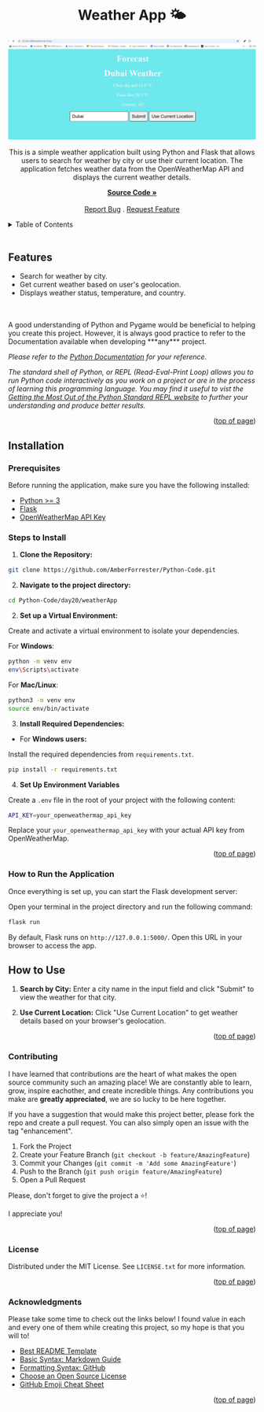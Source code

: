 <a id="readme-top"></a>

<h1 align='center'>Weather App 🌤️</h1> 

<div align='center'>

<img src='static/images/WeatherApp.png' alt='Picture of a weather application that allows users to search for weather by city or their current location.'>

<p align='center'>This is a simple weather application built using Python and Flask that allows users to search for weather by city or use their current location. The application fetches weather data from the OpenWeatherMap API and displays the current weather details.<br/>

<a href='https://github.com/AmberForrester/Python-Code/tree/main/day20/weatherApp'><strong>Source Code »</strong></a>
<br />
<br />
<a href='https://github.com/AmberForrester/Python-Code/issues/new?assignees=&labels=bug&projects=&template=bug-report-%F0%9F%90%9E.md&title='>Report Bug</a>
.
<a href='https://github.com/AmberForrester/Python-Code/issues/new?assignees=&labels=enhancement&projects=&template=feature-request-%F0%9F%9A%80.md&title='>Request Feature</a>
</p>
</div>

<details>
  <summary>Table of Contents</summary>
  <ol>
    <li><a href="#features">Features</a></li>
    <li><a href="#installation">Installation</a></li>
    <li><a href="#steps-to-install">Steps to Install</a></li>
    <li><a href="#how-to-run-the-application">How to Run the Application</a></li>
    <li><a href="#how-to-use">How to Use</a></li>
    <li><a href="#contributing">Contributing</a></li>
    <li><a href="#license">License</a></li>
    <li><a href="#acknowledgments">Acknowledgments</a></li>
  </ol>
</details>
<br />



## Features
- Search for weather by city.
- Get current weather based on user's geolocation.
- Displays weather status, temperature, and country.
<br />
<br />
A good understanding of Python and Pygame would be beneficial to helping you create this project. However, it is always good practice to refer to the Documentation available when developing ***any*** project. 

_Please refer to the [Python Documentation](https://docs.python.org/3/) for your reference._

_The standard shell of Python, or REPL (Read-Eval-Print Loop) allows you to run Python code interactively as you work on a project or are in the process of learning this programming language. You may find it useful to vist the [Getting the Most Out of the Python Standard REPL website](https://realpython.com/python-repl/) to further your understanding and produce better results._

<p align="right">(<a href="#readme-top">top of page</a>)</p>



## Installation

### Prerequisites

Before running the application, make sure you have the following installed:

- [Python >= 3](https://www.python.org/downloads/)
- [Flask](https://pypi.org/project/Flask/)
- [OpenWeatherMap API Key](https://openweathermap.org/api)



### Steps to Install

1. **Clone the Repository:**
  ```bash
  git clone https://github.com/AmberForrester/Python-Code.git
  ```

2. **Navigate to the project directory:**
  ```bash
  cd Python-Code/day20/weatherApp
  ```

2. **Set up a Virtual Environment:**

Create and activate a virtual environment to isolate your dependencies.

For **Windows**:
```bash
python -m venv env
env\Scripts\activate
```

For **Mac/Linux**:
```bash
python3 -m venv env
source env/bin/activate
```

3. **Install Required Dependencies:** 

- For **Windows users:** 

Install the required dependencies from `requirements.txt`.
  ```bash
  pip install -r requirements.txt
  ```

4. **Set Up Environment Variables**

Create a `.env` file in the root of your project with the following content:
```bash
API_KEY=your_openweathermap_api_key
```

Replace your `your_openweathermap_api_key` with your actual API key from OpenWeatherMap.

<p align="right">(<a href="#readme-top">top of page</a>)</p>



### How to Run the Application

Once everything is set up, you can start the Flask development server:

Open your terminal in the project directory and run the following command: 
```bash
flask run
```

By default, Flask runs on `http://127.0.0.1:5000/`. Open this URL in your browser to access the app.



## How to Use

1. **Search by City:** Enter a city name in the input field and click "Submit" to view the weather for that city.

2. **Use Current Location:** Click "Use Current Location" to get weather details based on your browser's geolocation.

<p align="right">(<a href="#readme-top">top of page</a>)</p>



### Contributing

I have learned that contributions are the heart of what makes the open source community such an amazing place! We are constantly able to learn, grow, inspire eachother, and create incredible things. Any contributions you make are **greatly appreciated**, we are so lucky to be here together.

If you have a suggestion that would make this project better, please fork the repo and create a pull request. You can also simply open an issue with the tag "enhancement".

1. Fork the Project
2. Create your Feature Branch (`git checkout -b feature/AmazingFeature`)
3. Commit your Changes (`git commit -m 'Add some AmazingFeature'`)
4. Push to the Branch (`git push origin feature/AmazingFeature`)
5. Open a Pull Request

Please, don't forget to give the project a :star:! 

I appreciate you!

<p align="right">(<a href="#readme-top">top of page</a>)</p>



### License

Distributed under the MIT License. See `LICENSE.txt` for more information.

<p align="right">(<a href="#readme-top">top of page</a>)</p>



### Acknowledgments

Please take some time to check out the links below! I found value in each and every one of them while creating this project, so my hope is that you will to!

* [Best README Template](https://github.com/othneildrew/Best-README-Template)
* [Basic Syntax: Markdown Guide](https://www.markdownguide.org/basic-syntax/#reference-style-links)
* [Formatting Syntax: GitHub](https://docs.github.com/en/get-started/writing-on-github/getting-started-with-writing-and-formatting-on-github/basic-writing-and-formatting-syntax)
* [Choose an Open Source License](https://choosealicense.com)
* [GitHub Emoji Cheat Sheet](https://github.com/ikatyang/emoji-cheat-sheet/blob/master/README.md#animal-bug)

<p align="right">(<a href="#readme-top">top of page</a>)</p>